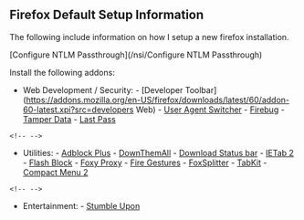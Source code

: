 ## Firefox Default Setup Information

The following include information on how I setup a new firefox installation.

[Configure NTLM Passthrough](/nsi/Configure NTLM Passthrough)

Install the following addons:

-    Web Development / Security:
    -   [Developer Toolbar](https://addons.mozilla.org/en-US/firefox/downloads/latest/60/addon-60-latest.xpi?src=developers Web)
    -   [User Agent Switcher](https://addons.mozilla.org/en-US/firefox/downloads/latest/59/addon-59-latest.xpi?src=addondetail)
    -   [Firebug](https://addons.mozilla.org/en-US/firefox/downloads/latest/1843/addon-1843-latest.xpi?src=addondetail)
    -   [Tamper Data](https://addons.mozilla.org/en-US/firefox/downloads/latest/966/addon-966-latest.xpi?src=category)
    -   [Last Pass](https://lastpass.com/lp_win.xpi)

```{=html}
<!-- -->
```
-    Utilities:
    -   [Adblock Plus](https://addons.mozilla.org/en-US/firefox/downloads/latest/1865/addon-1865-latest.xpi?src=addondetail)
    -   [DownThemAll](https://addons.mozilla.org/en-US/firefox/downloads/latest/201/addon-201-latest.xpi?src=addondetail)
    -   [Download Status bar](https://addons.mozilla.org/en-US/firefox/downloads/latest/26/addon-26-latest.xpi?src=addondetail)
    -   [IETab 2](https://addons.mozilla.org/en-US/firefox/downloads/latest/92382/platform:5/addon-92382-latest.xpi)
    -   [Flash Block](https://addons.mozilla.org/en-US/firefox/downloads/latest/433/addon-433-latest.xpi?src=addondetail)
    -   [Foxy Proxy](https://addons.mozilla.org/en-US/firefox/downloads/latest/2464/addon-2464-latest.xpi?src=addondetail)
    -   [Fire Gestures](https://addons.mozilla.org/en-US/firefox/downloads/latest/6366/addon-6366-latest.xpi?src=addondetail)
    -   [FoxSplitter](https://addons.mozilla.org/en-US/firefox/downloads/latest/4287/addon-4287-latest.xpi?src=addondetail)
    -   [TabKit](https://addons.mozilla.org/en-US/firefox/downloads/latest/5447/addon-5447-latest.xpi?src=addondetail)
    -   [Compact Menu 2](https://addons.mozilla.org/en-US/firefox/downloads/latest/4550/platform:2/addon-4550-latest.xpi?src=addondetail)

```{=html}
<!-- -->
```
-    Entertainment:
    -   [Stumble Upon](https://addons.mozilla.org/en-US/firefox/downloads/latest/138/addon-138-latest.xpi?src=category)

